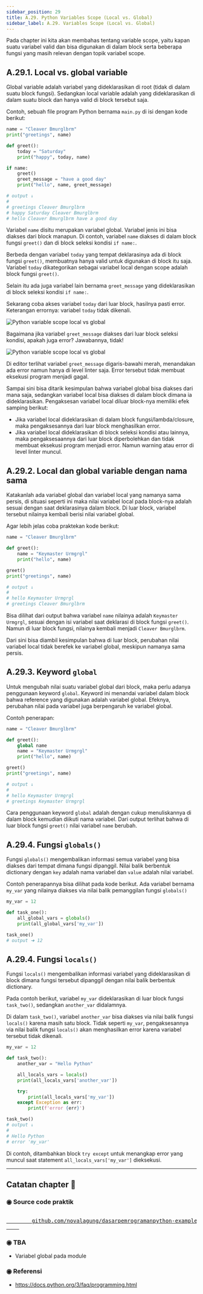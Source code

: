 ```yaml
---
sidebar_position: 29
title: A.29. Python Variables Scope (Local vs. Global)
sidebar_label: A.29. Variables Scope (Local vs. Global)
---
```


Pada chapter ini kita akan membahas tentang variable scope, yaitu kapan suatu variabel valid dan bisa digunakan di dalam block serta beberapa fungsi yang masih relevan dengan topik variabel scope.

## A.29.1. Local vs. global variable

Global variable adalah variabel yang dideklarasikan di root (tidak di dalam suatu block fungsi). Sedangkan local variable adalah yang dideklarasikan di dalam suatu block dan hanya valid di block tersebut saja.

Contoh, sebuah file program Python bernama `main.py` di isi dengan kode berikut:

```python title="File main.py"
name = "Cleaver Bmurglbrm"
print("greetings", name)

def greet():
    today = "Saturday"
    print("happy", today, name)

if name:
    greet()
    greet_message = "have a good day"
    print("hello", name, greet_message)

# output ↓
# 
# greetings Cleaver Bmurglbrm
# happy Saturday Cleaver Bmurglbrm
# hello Cleaver Bmurglbrm have a good day
```

Variabel `name` disitu merupakan variabel global. Variabel jenis ini bisa diakses dari block manapun. Di contoh, variabel `name` diakses di dalam block fungsi `greet()` dan di block seleksi kondisi `if name:`.

Berbeda dengan variabel `today` yang tempat deklarasinya ada di block fungsi `greet()`, membuatnya hanya valid untuk digunakan di block itu saja. Variabel `today` dikategorikan sebagai variabel local dengan scope adalah block fungsi `greet()`.

Selain itu ada juga variabel lain bernama `greet_message` yang dideklarasikan di block seleksi kondisi `if name:`.

Sekarang coba akses variabel `today` dari luar block, hasilnya pasti error. Keterangan errornya: variabel `today` tidak dikenali.

![Python variable scope local vs global](img/local-global-var-1.png)

Bagaimana jika variabel `greet_message` diakses dari luar block seleksi kondisi, apakah juga error? Jawabannya, tidak!

![Python variable scope local vs global](img/local-global-var-2.png)

Di editor terlihat variabel `greet_message` digaris-bawahi merah, menandakan ada error namun hanya di level linter saja. Error tersebut tidak membuat eksekusi program menjadi gagal.

Sampai sini bisa ditarik kesimpulan bahwa variabel global bisa diakses dari mana saja, sedangkan variabel local bisa diakses di dalam block dimana ia dideklarasikan. Pengaksesan variabel local diluar block-nya memiliki efek samping berikut:

- Jika variabel local dideklarasikan di dalam block fungsi/lambda/closure, maka pengaksesannya dari luar block menghasilkan error.
- Jika variabel local dideklarasikan di block seleksi kondisi atau lainnya, maka pengaksesaannya dari luar block diperbolehkan dan tidak membuat eksekusi program menjadi error. Namun warning atau error di level linter muncul.

## A.29.2. Local dan global variable dengan nama sama

Katakanlah ada variabel global dan variabel local yang namanya sama persis, di situasi seperti ini maka nilai variabel local pada block-nya adalah sesuai dengan saat deklarasinya dalam block. Di luar block, variabel tersebut nilainya kembali berisi nilai variabel global.

Agar lebih jelas coba praktekan kode berikut:

```python
name = "Cleaver Bmurglbrm"

def greet():
    name = "Keymaster Urmgrgl"
    print("hello", name)

greet()
print("greetings", name)

# output ↓
# 
# hello Keymaster Urmgrgl
# greetings Cleaver Bmurglbrm
```

Bisa dilihat dari output bahwa variabel `name` nilainya adalah `Keymaster Urmgrgl`, sesuai dengan isi variabel saat deklarasi di block fungsi `greet()`. Namun di luar block fungsi, nilainya kembali menjadi `Cleaver Bmurglbrm`.

Dari sini bisa diambil kesimpulan bahwa di luar block, perubahan nilai variabel local tidak berefek ke variabel global, meskipun namanya sama persis.

## A.29.3. Keyword `global`

Untuk mengubah nilai suatu variabel global dari block, maka perlu adanya penggunaan keyword `global`. Keyword ini menandai variabel dalam block bahwa reference yang digunakan adalah variabel global. Efeknya, perubahan nilai pada variabel juga berpengaruh ke variabel global.

Contoh penerapan:

```python
name = "Cleaver Bmurglbrm"

def greet():
    global name
    name = "Keymaster Urmgrgl"
    print("hello", name)

greet()
print("greetings", name)

# output ↓
# 
# hello Keymaster Urmgrgl
# greetings Keymaster Urmgrgl
```

Cara penggunaan keyword `global` adalah dengan cukup menuliskannya di dalam block kemudian diikuti nama variabel. Dari output terlihat bahwa di luar block fungsi `greet()` nilai variabel `name` berubah.

## A.29.4. Fungsi `globals()`

Fungsi `globals()` mengembalikan informasi semua variabel yang bisa diakses dari tempat dimana fungsi dipanggil. Nilai balik berbentuk dictionary dengan `key` adalah nama variabel dan `value` adalah nilai variabel.

Contoh penerapannya bisa dilihat pada kode berikut. Ada variabel bernama `my_var` yang nilainya diakses via nilai balik pemanggilan fungsi `globals()`

```python
my_var = 12

def task_one():
    all_global_vars = globals()
    print(all_global_vars['my_var'])

task_one()
# output ➜ 12
```

## A.29.4. Fungsi `locals()`

Fungsi `locals()` mengembalikan informasi variabel yang dideklarasikan di block dimana fungsi tersebut dipanggil dengan nilai balik berbentuk dictionary.

Pada contoh berikut, variabel `my_var` dideklarasikan di luar block fungsi `task_two()`, sedangkan `another_var` didalamnya.

Di dalam  `task_two()`, variabel `another_var` bisa diakses via nilai balik fungsi `locals()` karena masih satu block. Tidak seperti `my_var`, pengaksesannya via nilai balik fungsi `locals()` akan menghasilkan error karena variabel tersebut tidak dikenali.

```python
my_var = 12

def task_two():
    another_var = "Hello Python"

    all_locals_vars = locals()
    print(all_locals_vars['another_var'])

    try:
        print(all_locals_vars['my_var'])
    except Exception as err:
        print(f'error {err}')

task_two()
# output ↓
# 
# Hello Python
# error 'my_var'
```

Di contoh, ditambahkan block `try except` untuk menangkap error yang muncul saat statement `all_locals_vars['my_var']` dieksekusi.

---

<div class="section-footnote">

## Catatan chapter 📑

### ◉ Source code praktik

<pre>
    <a href="https://github.com/novalagung/dasarpemrogramanpython-example/tree/master/local-global-var">
        github.com/novalagung/dasarpemrogramanpython-example/../local-global-var
    </a>
</pre>

### ◉ TBA

- Variabel global pada module

### ◉ Referensi

- https://docs.python.org/3/faq/programming.html

</div>
